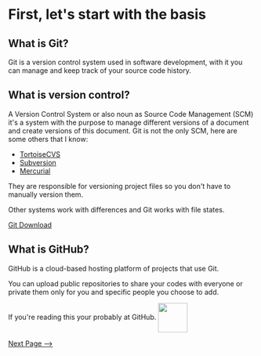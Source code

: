 First, let's start with the basis
==================================

What is Git?
--------------

Git is a version control system used in software development, with it you can manage and keep track of your source code history.

What is version control?
---------------------------
A Version Control System or also noun as Source Code Management (SCM) it's a system with the purpose to manage different versions of a document and create versions of this document. Git is not the only SCM, here are some others that I know:

* [TortoiseCVS](http://www.tortoisecvs.org/download.shtml)
* [Subversion](https://subversion.apache.org)
* [Mercurial](https://www.mercurial-scm.org)

They are responsible for versioning project files so you don't have to manually version them.

Other systems work with differences and Git works with file states.

[Git Download](https://git-scm.com/downloads)

What is GitHub?
----------------
GitHub is a cloud-based hosting platform of projects that use Git.

You can upload public repositories to share your codes with everyone or private them only for you and specific people you choose to add.

If you're reading this your probably at GitHub.
<img align="center" height="60" src="https://media.giphy.com/media/QmH8OnsBQvC4yn8BnX/giphy.gif">

[Next Page -->](https://github.com/santosnicolle/studies/blob/main/docs/git-github/2-configuration/2-configuration.md)